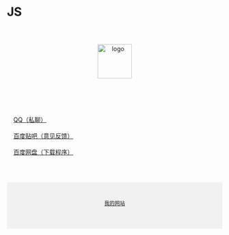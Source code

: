 <html lang="zh-CN"><head>
    <meta charset="utf-8">
    <meta name="viewport" content="width=device-width, initial-scale=1">
    <h1>JS</h1>
  </head>
  <body style="margin: 0;">
	  <div style="https://mrxiejinsho.github.io/logo/
      background-color: #f1f1f1;
      text-align: center;
      padding: 40px;
      ">
      <img alt="logo" src="https://cdn-community.codemao.cn/47/community/d2ViXzEwMDFfODEyNDI2MV84MTI0MjYxXzE2NTkyNzE3NTUwNThfY2Q2YzBjMGQ.png" width="80px" height="80px">
    </div>
	  <div style="
      max-width: 760px;
      margin: 30px auto;
      padding: 15px;
      line-height: 1.7;
    ">
      <a href="https://user.qzone.qq.com/2581628000/main">QQ（私聊）<p></p>
    </a>
      <a href="https://tieba.baidu.com/home/main?id=tb.1.34b3eb10.4qqUALCfS-g-dlW-sio5qQ?t=1603031641&fr=index">百度贴吧（意见反馈）<p></p>
    </a>
      <a href="https://pan.baidu.com/disk/main?_at_=1659263695207#/index?category=all">百度网盘（下载程序）<p></p>
    </a>
    </div>
	  <div style="
      background-color: #f1f1f1;
      text-align: center;
      padding: 40px;
      font-size: 12px;
      ">
      <a href="https://mrxiejinsho.github.io/Mr.Xie-JinSho/">我的网站<p></p>
    </a></div><a href="https://mrxiejinsho.github.io/Mr.Xie-JinSho/">
</a></body></html>
